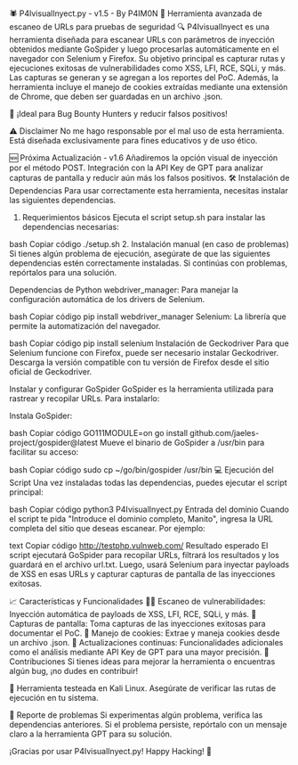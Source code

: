 🕷️ P4IvisualInyect.py - v1.5 - By P4IM0N 🍪
Herramienta avanzada de escaneo de URLs para pruebas de seguridad
🔍 P4IvisualInyect es una herramienta diseñada para escanear URLs con parámetros de inyección obtenidos mediante GoSpider y luego procesarlas automáticamente en el navegador con Selenium y Firefox. Su objetivo principal es capturar rutas y ejecuciones exitosas de vulnerabilidades como XSS, LFI, RCE, SQLi, y más. Las capturas se generan y se agregan a los reportes del PoC. Además, la herramienta incluye el manejo de cookies extraídas mediante una extensión de Chrome, que deben ser guardadas en un archivo .json.

🚀 ¡Ideal para Bug Bounty Hunters y reducir falsos positivos!

⚠️ Disclaimer
No me hago responsable por el mal uso de esta herramienta.
Está diseñada exclusivamente para fines educativos y de uso ético.

🆕 Próxima Actualización - v1.6
Añadiremos la opción visual de inyección por el método POST.
Integración con la API Key de GPT para analizar capturas de pantalla y reducir aún más los falsos positivos.
🛠️ Instalación de Dependencias
Para usar correctamente esta herramienta, necesitas instalar las siguientes dependencias.

1. Requerimientos básicos
Ejecuta el script setup.sh para instalar las dependencias necesarias:

bash
Copiar código
./setup.sh
2. Instalación manual (en caso de problemas)
Si tienes algún problema de ejecución, asegúrate de que las siguientes dependencias estén correctamente instaladas. Si continúas con problemas, repórtalos para una solución.

Dependencias de Python
webdriver_manager: Para manejar la configuración automática de los drivers de Selenium.

bash
Copiar código
pip install webdriver_manager
Selenium: La librería que permite la automatización del navegador.

bash
Copiar código
pip install selenium
Instalación de Geckodriver
Para que Selenium funcione con Firefox, puede ser necesario instalar Geckodriver. Descarga la versión compatible con tu versión de Firefox desde el sitio oficial de Geckodriver.

Instalar y configurar GoSpider
GoSpider es la herramienta utilizada para rastrear y recopilar URLs. Para instalarlo:

Instala GoSpider:

bash
Copiar código
GO111MODULE=on go install github.com/jaeles-project/gospider@latest
Mueve el binario de GoSpider a /usr/bin para facilitar su acceso:

bash
Copiar código
sudo cp ~/go/bin/gospider /usr/bin
💻 Ejecución del Script
Una vez instaladas todas las dependencias, puedes ejecutar el script principal:

bash
Copiar código
python3 P4IvisualInyect.py
Entrada del dominio
Cuando el script te pida "Introduce el dominio completo, Manito", ingresa la URL completa del sitio que deseas escanear. Por ejemplo:

text
Copiar código
http://testphp.vulnweb.com/
Resultado esperado
El script ejecutará GoSpider para recopilar URLs, filtrará los resultados y los guardará en el archivo url.txt. Luego, usará Selenium para inyectar payloads de XSS en esas URLs y capturar capturas de pantalla de las inyecciones exitosas.

📈 Características y Funcionalidades
🕵️‍♂️ Escaneo de vulnerabilidades: Inyección automática de payloads de XSS, LFI, RCE, SQLi, y más.
📸 Capturas de pantalla: Toma capturas de las inyecciones exitosas para documentar el PoC.
🍪 Manejo de cookies: Extrae y maneja cookies desde un archivo .json.
🔄 Actualizaciones continuas: Funcionalidades adicionales como el análisis mediante API Key de GPT para una mayor precisión.
🤝 Contribuciones
Si tienes ideas para mejorar la herramienta o encuentras algún bug, ¡no dudes en contribuir!

🚀 Herramienta testeada en Kali Linux. Asegúrate de verificar las rutas de ejecución en tu sistema.

🐞 Reporte de problemas
Si experimentas algún problema, verifica las dependencias anteriores. Si el problema persiste, repórtalo con un mensaje claro a la herramienta GPT para su solución.

¡Gracias por usar P4IvisualInyect.py! Happy Hacking! 🎯
